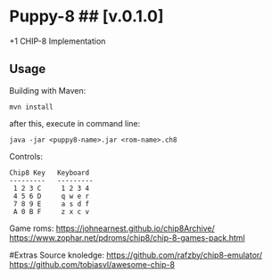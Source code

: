 # Puppy-8 ## [v.0.1.0] 
+1 CHIP-8 Implementation

## Usage
Building with Maven:
```
mvn install
```
after this, execute in command line:
```
java -jar <puppy8-name>.jar <rom-name>.ch8
```
Controls:
```
Chip8 Key   Keyboard
---------   ---------
 1 2 3 C     1 2 3 4
 4 5 6 D     q w e r
 7 8 9 E     a s d f
 A 0 B F     z x c v
```
Game roms:
https://johnearnest.github.io/chip8Archive/
https://www.zophar.net/pdroms/chip8/chip-8-games-pack.html

#Extras
Source knoledge:
https://github.com/rafzby/chip8-emulator/
https://github.com/tobiasvl/awesome-chip-8
